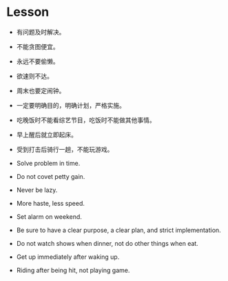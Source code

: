 # Lesson

- 有问题及时解决。
- 不能贪图便宜。
- 永远不要偷懒。
- 欲速则不达。
- 周末也要定闹钟。
- 一定要明确目的，明确计划，严格实施。
- 吃晚饭时不能看综艺节目，吃饭时不能做其他事情。
- 早上醒后就立即起床。
- 受到打击后骑行一趟，不能玩游戏。

- Solve problem in time.
- Do not covet petty gain.
- Never be lazy.
- More haste, less speed.
- Set alarm on weekend.
- Be sure to have a clear purpose, a clear plan, and strict implementation.
- Do not watch shows when dinner, not do other things when eat.
- Get up immediately after waking up.
- Riding after being hit, not playing game.
